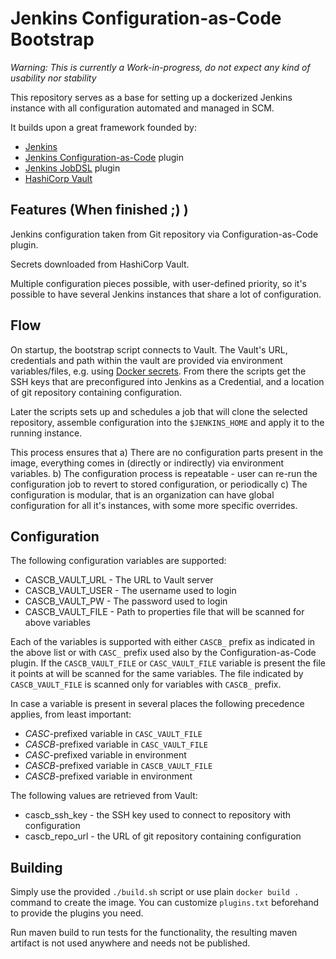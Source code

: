Jenkins Configuration-as-Code Bootstrap
=======================================

*Warning: This is currently a Work-in-progress, do not expect any kind of
usability nor stability*

This repository serves as a base for setting up a dockerized Jenkins instance
with all configuration automated and managed in SCM.

It builds upon a great framework founded by:
* [Jenkins](https://jenkins.io/)
* [Jenkins Configuration-as-Code](https://github.com/jenkinsci/configuration-as-code-plugin) plugin
* [Jenkins JobDSL](https://github.com/jenkinsci/job-dsl-plugin/wiki) plugin
* [HashiCorp Vault](https://vaultproject.io/)

Features (When finished ;) )
--------

Jenkins configuration taken from Git repository via Configuration-as-Code plugin.

Secrets downloaded from HashiCorp Vault.

Multiple configuration pieces possible, with user-defined priority, so it's
possible to have several Jenkins instances that share a lot of configuration.


Flow
----

On startup, the bootstrap script connects to Vault. The Vault's URL,
credentials and path within the vault are provided via environment
variables/files, e.g. using [Docker
secrets](https://docs.docker.com/engine/swarm/secrets/). From there the scripts
get the SSH keys that are preconfigured into Jenkins as a Credential, and a
location of git repository containing configuration.

Later the scripts sets up and schedules a job that will clone the selected
repository, assemble configuration into the `$JENKINS_HOME` and apply it to the
running instance.

This process ensures that
a) There are no configuration parts present in the image, everything comes in
   (directly or indirectly) via environment variables.
b) The configuration process is repeatable - user can re-run the configuration
   job to revert to stored configuration, or periodically
c) The configuration is modular, that is an organization can have global
   configuration for all it's instances, with some more specific overrides.

Configuration
-------------

The following configuration variables are supported:

* CASCB_VAULT_URL - The URL to Vault server
* CASCB_VAULT_USER - The username used to login
* CASCB_VAULT_PW - The password used to login
* CASCB_VAULT_FILE - Path to properties file that will be scanned for above variables

Each of the variables is supported with either `CASCB_` prefix as indicated in
the above list or with `CASC_` prefix used also by the Configuration-as-Code
plugin. If the `CASCB_VAULT_FILE` or `CASC_VAULT_FILE` variable is present the
file it points at will be scanned for the same variables. The file indicated by
`CASCB_VAULT_FILE` is scanned only for variables with `CASCB_` prefix.

In case a variable is present in several places the following precedence
applies, from least important:
* _CASC_-prefixed variable in `CASC_VAULT_FILE`
* _CASCB_-prefixed variable in `CASC_VAULT_FILE`
* _CASC_-prefixed variable in environment
* _CASCB_-prefixed variable in `CASCB_VAULT_FILE`
* _CASCB_-prefixed variable in environment

The following values are retrieved from Vault:

* cascb_ssh_key - the SSH key used to connect to repository with configuration
* cascb_repo_url - the URL of git repository containing configuration

Building
--------

Simply use the provided `./build.sh` script or use plain `docker build .` command to create the image.
You can customize `plugins.txt` beforehand to provide the plugins you need.

Run maven build to run tests for the functionality, the resulting maven
artifact is not used anywhere and needs not be published.
